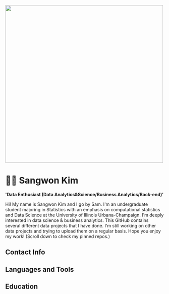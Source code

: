 <img height = "500" src = "https://map.illinois.edu/webservices/images/map/header_map.jpg" />

# :man_technologist: Sangwon Kim 

**'Data Enthusiast (Data Analytics&Science/Business Analytics/Back-end)'**

Hi! My name is Sangwon Kim and I go by Sam. I'm an undergraduate student majoring in Statistics with an emphasis on computational statistics and Data Science at the University of Illinois Urbana-Champaign. I'm deeply interested in data science & business analytics. This GitHub contains several different data projects that I have done. I'm still working on other data projects and trying to upload them on a regular basis. Hope you enjoy my work! (Scroll down to check my pinned repos.)


## Contact Info

## Languages and Tools

## Education

